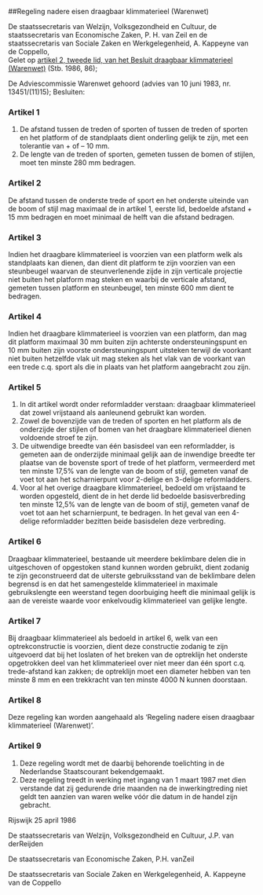<meta http-equiv='Content-Type' content='text/html; charset=utf-8' />

##Regeling nadere eisen draagbaar klimmaterieel (Warenwet)

De staatssecretaris van Welzijn, Volksgezondheid en Cultuur, de staatssecretaris van Economische Zaken, P. H. van Zeil en de staatssecretaris van Sociale Zaken en Werkgelegenheid, A. Kappeyne van de Coppello,  
Gelet op [artikel 2, tweede lid, van het Besluit draagbaar klimmaterieel (Warenwet)](../../../../../../../../AMvB/besluit/draagbaar/klimmaterieel/(warenwet)/BWBR0003914/README.md) (Stb. 1986, 86);

De Adviescommissie Warenwet gehoord (advies van 10 juni 1983, nr. 13451/(11)15);
Besluiten:    

### Artikel  1  

1.  De afstand tussen de treden of sporten of tussen de treden of sporten en het platform of de standplaats dient onderling gelijk te zijn, met een tolerantie van + of – 10 mm.   
2.  De lengte van de treden of sporten, gemeten tussen de bomen of stijlen, moet ten minste 280 mm bedragen.  

### Artikel  2  

De afstand tussen de onderste trede of sport en het onderste uiteinde van de boom of stijl mag maximaal de in artikel 1, eerste lid, bedoelde afstand + 15 mm bedragen en moet minimaal de helft van die afstand bedragen. 

### Artikel  3  

Indien het draagbare klimmaterieel is voorzien van een platform welk als standplaats kan dienen, dan dient dit platform te zijn voorzien van een steunbeugel waarvan de steunverlenende zijde in zijn verticale projectie niet buiten het platform mag steken en waarbij de verticale afstand, gemeten tussen platform en steunbeugel, ten minste 600 mm dient te bedragen. 

### Artikel  4  

Indien het draagbare klimmaterieel is voorzien van een platform, dan mag dit platform maximaal 30 mm buiten zijn achterste ondersteuningspunt en 10 mm buiten zijn voorste ondersteuningspunt uitsteken terwijl de voorkant niet buiten hetzelfde vlak uit mag steken als het vlak van de voorkant van een trede c.q. sport als die in plaats van het platform aangebracht zou zijn. 

### Artikel  5  

1.  In dit artikel wordt onder reformladder verstaan: draagbaar klimmaterieel dat zowel vrijstaand als aanleunend gebruikt kan worden.  
2.  Zowel de bovenzijde van de treden of sporten en het platform als de onderzijde der stijlen of bomen van het draagbare klimmaterieel dienen voldoende stroef te zijn.   
3.  De uitwendige breedte van één basisdeel van een reformladder, is gemeten aan de onderzijde minimaal gelijk aan de inwendige breedte ter plaatse van de bovenste sport of trede of het platform, vermeerderd met ten minste 17,5% van de lengte van de boom of stijl, gemeten vanaf de voet tot aan het scharnierpunt voor 2-delige en 3-delige reformladders.   
4.  Voor al het overige draagbare klimmaterieel, bedoeld om vrijstaand te worden opgesteld, dient de in het derde lid bedoelde basisverbreding ten minste 12,5% van de lengte van de boom of stijl, gemeten vanaf de voet tot aan het scharnierpunt, te bedragen. In het geval van een 4-delige reformladder bezitten beide basisdelen deze verbreding.  

### Artikel  6  

Draagbaar klimmaterieel, bestaande uit meerdere beklimbare delen die in uitgeschoven of opgestoken stand kunnen worden gebruikt, dient zodanig te zijn geconstrueerd dat de uiterste gebruiksstand van de beklimbare delen begrensd is en dat het samengestelde klimmaterieel in maximale gebruikslengte een weerstand tegen doorbuiging heeft die minimaal gelijk is aan de vereiste waarde voor enkelvoudig klimmaterieel van gelijke lengte. 

### Artikel  7  

Bij draagbaar klimmaterieel als bedoeld in artikel 6, welk van een optrekconstructie is voorzien, dient deze constructie zodanig te zijn uitgevoerd dat bij het loslaten of het breken van de optreklijn het onderste opgetrokken deel van het klimmaterieel over niet meer dan één sport c.q. trede-afstand kan zakken; de optreklijn moet een diameter hebben van ten minste 8 mm en een trekkracht van ten minste 4000 N kunnen doorstaan. 

### Artikel  8  

Deze regeling kan worden aangehaald als ‘Regeling nadere eisen draagbaar klimmaterieel (Warenwet)’. 

### Artikel  9  

1.  Deze regeling wordt met de daarbij behorende toelichting in de Nederlandse Staatscourant bekendgemaakt.   
2.  Deze regeling treedt in werking met ingang van 1 maart 1987 met dien verstande dat zij gedurende drie maanden na de inwerkingtreding niet geldt ten aanzien van waren welke vóór die datum in de handel zijn gebracht.  

Rijswijk 
25 april 1986    

De 
staatssecretaris van Welzijn, Volksgezondheid en Cultuur, 
J.P. van derReijden   

De 
staatssecretaris van Economische Zaken, 
P.H. vanZeil  

De 
staatssecretaris van Sociale Zaken en Werkgelegenheid, 
A.  Kappeyne van de Coppello     

